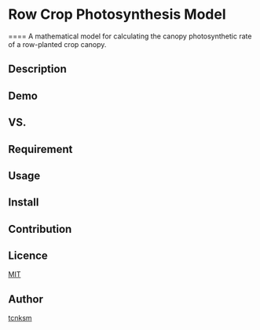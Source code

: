 # Row Crop Photosynthesis Model 
====
A mathematical model for calculating the canopy photosynthetic rate of a row-planted crop canopy.

## Description

## Demo

## VS. 

## Requirement

## Usage

## Install

## Contribution

## Licence

[MIT](https://github.com/tcnksm/tool/blob/master/LICENCE)

## Author

[tcnksm](https://github.com/tcnksm)
